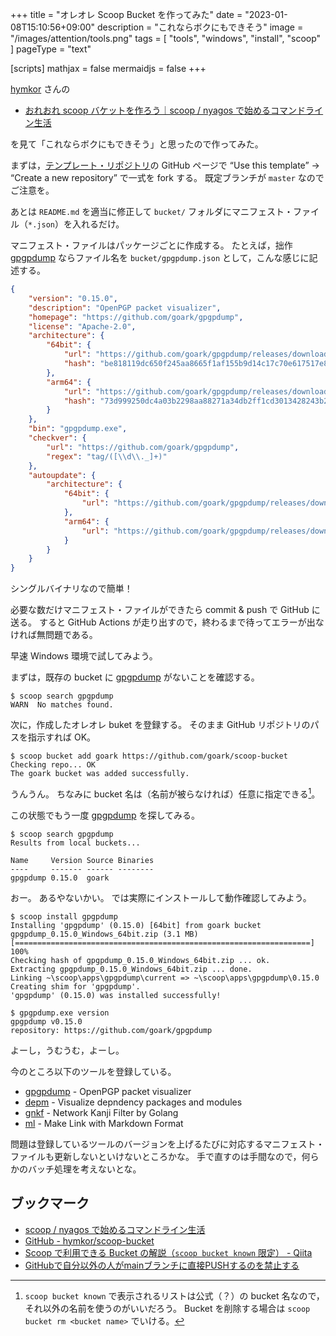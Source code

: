 +++
title = "オレオレ Scoop Bucket を作ってみた"
date =  "2023-01-08T15:10:56+09:00"
description = "これならボクにもできそう"
image = "/images/attention/tools.png"
tags  = [ "tools", "windows", "install", "scoop" ]
pageType = "text"

[scripts]
  mathjax = false
  mermaidjs = false
+++

[hymkor](https://zenn.dev/zetamatta) さんの

- [おれおれ scoop バケットを作ろう｜scoop / nyagos で始めるコマンドライン生活](https://zenn.dev/zetamatta/books/5ac80a9ddb35fef9a146/viewer/cccccc)

を見て「これならボクにもできそう」と思ったので作ってみた。

まずは，[テンプレート・リポジトリ](https://github.com/ScoopInstaller/BucketTemplate "ScoopInstaller/BucketTemplate: Template Bucket for Scoop Installer")の GitHub ページで “Use this template” → “Create a new repository” で一式を fork する。
既定ブランチが `master` なのでご注意を。

あとは `README.md` を適当に修正して `bucket/` フォルダにマニフェスト・ファイル（`*.json`）を入れるだけ。

マニフェスト・ファイルはパッケージごとに作成する。
たとえば，拙作 [gpgpdump] ならファイル名を `bucket/gpgpdump.json` として，こんな感じに記述する。

```json
{
    "version": "0.15.0",
    "description": "OpenPGP packet visualizer",
    "homepage": "https://github.com/goark/gpgpdump",
    "license": "Apache-2.0",
    "architecture": {
        "64bit": {
            "url": "https://github.com/goark/gpgpdump/releases/download/v0.15.0/gpgpdump_0.15.0_Windows_64bit.zip",
            "hash": "be818119dc650f245aa8665f1af155b9d14c17c70e617517e817d81acb244151"
        },
        "arm64": {
            "url": "https://github.com/goark/gpgpdump/releases/download/v0.15.0/gpgpdump_0.15.0_Windows_ARM64.zip",
            "hash": "73d999250dc4a03b2298aa88271a34db2ff1cd3013428243b2e28afaed95aa5e"
        }
    },
    "bin": "gpgpdump.exe",
    "checkver": {
        "url": "https://github.com/goark/gpgpdump",
        "regex": "tag/([\\d\\._]+)"
    },
    "autoupdate": {
        "architecture": {
            "64bit": {
                "url": "https://github.com/goark/gpgpdump/releases/download/v$version/gpgpdump_$version_Windows_64bit.zip"
            },
            "arm64": {
                "url": "https://github.com/goark/gpgpdump/releases/download/v$version/gpgpdump_$version_Windows_ARM64.zip"
            }
        }
    }
}
```

シングルバイナリなので簡単！

必要な数だけマニフェスト・ファイルができたら commit & push で GitHub に送る。
すると GitHub Actions が走り出すので，終わるまで待ってエラーが出なければ無問題である。

早速 Windows 環境で試してみよう。

まずは，既存の bucket に [gpgpdump] がないことを確認する。

```text
$ scoop search gpgpdump
WARN  No matches found.
```

次に，作成したオレオレ buket を登録する。
そのまま GitHub リポジトリのパスを指示すれば OK。

```text
$ scoop bucket add goark https://github.com/goark/scoop-bucket
Checking repo... OK
The goark bucket was added successfully.
```

うんうん。
ちなみに bucket 名は（名前が被らなければ）任意に指定できる[^scoop1]。

[^scoop1]: `scoop bucket known` で表示されるリストは公式（？）の bucket 名なので，それ以外の名前を使うのがいいだろう。 Bucket を削除する場合は `scoop bucket rm <bucket name>` でいける。

この状態でもう一度 [gpgpdump] を探してみる。

```text
$ scoop search gpgpdump
Results from local buckets...

Name     Version Source Binaries
----     ------- ------ --------
gpgpdump 0.15.0  goark
```

おー。
あるやないかい。
では実際にインストールして動作確認してみよう。

```text
$ scoop install gpgpdump
Installing 'gpgpdump' (0.15.0) [64bit] from goark bucket
gpgpdump_0.15.0_Windows_64bit.zip (3.1 MB) [==================================================================] 100%
Checking hash of gpgpdump_0.15.0_Windows_64bit.zip ... ok.
Extracting gpgpdump_0.15.0_Windows_64bit.zip ... done.
Linking ~\scoop\apps\gpgpdump\current => ~\scoop\apps\gpgpdump\0.15.0
Creating shim for 'gpgpdump'.
'gpgpdump' (0.15.0) was installed successfully!

$ gpgpdump.exe version
gpgpdump v0.15.0
repository: https://github.com/goark/gpgpdump
```

よーし，うむうむ，よーし。

今のところ以下のツールを登録している。

- [gpgpdump](https://github.com/goark/gpgpdump "goark/gpgpdump: OpenPGP packet visualizer") - OpenPGP packet visualizer
- [depm](https://github.com/goark/depm "goark/depm: Visualize depndency packages and modules") - Visualize depndency packages and modules
- [gnkf](https://github.com/goark/gnkf "goark/gnkf: Network Kanji Filter by Golang") - Network Kanji Filter by Golang
- [ml](https://github.com/goark/ml "goark/ml: Make Link with Markdown Format") - Make Link with Markdown Format

問題は登録しているツールのバージョンを上げるたびに対応するマニフェスト・ファイルも更新しないといけないところかな。
手で直すのは手間なので，何らかのバッチ処理を考えないとな。

## ブックマーク

- [scoop / nyagos で始めるコマンドライン生活](https://zenn.dev/zetamatta/books/5ac80a9ddb35fef9a146)
- [GitHub - hymkor/scoop-bucket](https://github.com/hymkor/scoop-bucket)
- [Scoop で利用できる Bucket の解説（`scoop bucket known` 限定） - Qiita](https://qiita.com/nimzo6689/items/5ead753169dbad72e4eb)
- [GitHubで自分以外の人がmainブランチに直接PUSHするのを禁止する](https://zenn.dev/ttani/articles/github-approval-self)

[gpgpdump]: https://github.com/goark/gpgpdump "goark/gpgpdump: OpenPGP packet visualizer"
